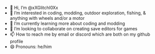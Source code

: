 - 👋 Hi, I’m @xXGlitchI0Xx
- 👀 I’m interested in coding, modding, outdoor exploration, fishing, & anything with wheels and/or a motor
- 🌱 I’m currently learning more about coding and modding
- 💞️ I’m looking to collaborate on creating save editors for games
- 📫 How to reach me by email or discord which are both on my github profile
- 😄 Pronouns: he/him

<!---
xXGlitchI0Xx/xXGlitchI0Xx is a ✨ special ✨ repository because its `README.md` (this file) appears on your GitHub profile.
You can click the Preview link to take a look at your changes.
--->
